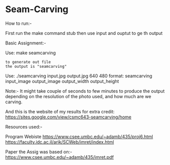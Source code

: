 # Seam-Carving


How to run:-

First run the make command stub
then use input and ouptut to ge th output

Basic Assignment:-
 
Use:	make seamcarving
	
	to generate out file 
	the output is "seamcarving"
      
Use:	./seamcarving input.jpg output.jpg 640 480
	format: seamcarving input_image output_image output_width output_height
	


Note:-
It might take couple of seconds to few minutes to produce the output depending on the resolution of the photo used, and how much are we carving. 

And this is the website of my results for extra credit: https://sites.google.com/view/csmc643-seamcarving/home

Resources used:-

Program Webiste 
https://www.csee.umbc.edu/~adamb/435/proj6.html
https://faculty.idc.ac.il/arik/SCWeb/imret/index.html

Paper the Assig was based on:-
https://www.csee.umbc.edu/~adamb/435/imret.pdf
